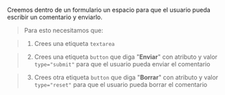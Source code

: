 Creemos dentro de un formulario un espacio para que el usuario pueda escribir un comentario y enviarlo.

> Para esto necesitamos que:

> 1. Crees una etiqueta `textarea`

> 2. Crees una etiqueta `button` que diga "**Enviar**" con atributo y valor `type="submit"` para que el usuario pueda enviar el comentario 

> 3. Crees otra etiqueta `button` que diga "**Borrar**" con atributo y valor `type="reset"` para que el usuario pueda borrar el comentario
